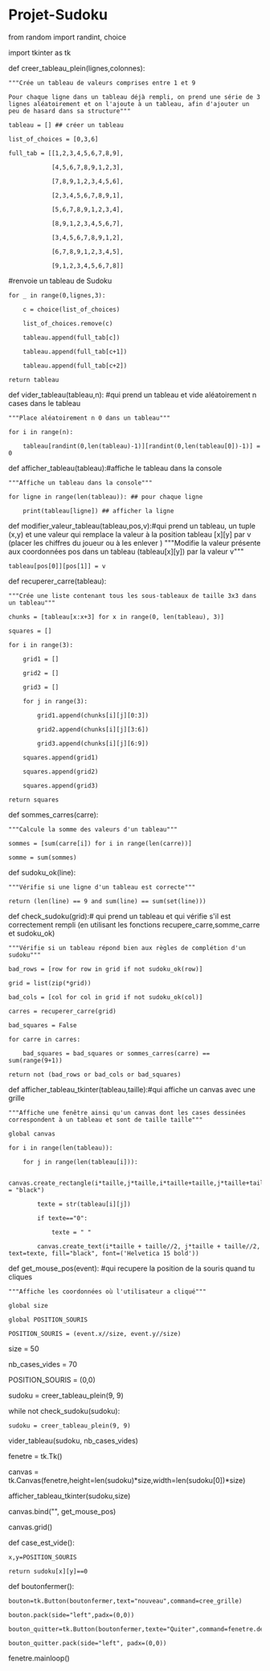# Projet-Sudoku

from random import randint, choice

import tkinter as tk

 

def creer_tableau_plein(lignes,colonnes):

    """Crée un tableau de valeurs comprises entre 1 et 9

    Pour chaque ligne dans un tableau déjà rempli, on prend une série de 3 lignes aléatoirement et on l'ajoute à un tableau, afin d'ajouter un peu de hasard dans sa structure"""

    tableau = [] ## créer un tableau

    list_of_choices = [0,3,6]

    full_tab = [[1,2,3,4,5,6,7,8,9],

                [4,5,6,7,8,9,1,2,3],

                [7,8,9,1,2,3,4,5,6],

                [2,3,4,5,6,7,8,9,1],

                [5,6,7,8,9,1,2,3,4],

                [8,9,1,2,3,4,5,6,7],

                [3,4,5,6,7,8,9,1,2],

                [6,7,8,9,1,2,3,4,5],

                [9,1,2,3,4,5,6,7,8]]

#renvoie un tableau de Sudoku

 

    for _ in range(0,lignes,3):

        c = choice(list_of_choices)

        list_of_choices.remove(c)

        tableau.append(full_tab[c])

        tableau.append(full_tab[c+1])

        tableau.append(full_tab[c+2])

    return tableau

 

def vider_tableau(tableau,n): #qui prend un tableau et vide aléatoirement n cases dans le tableau

    """Place aléatoirement n 0 dans un tableau"""

    for i in range(n):

        tableau[randint(0,len(tableau)-1)][randint(0,len(tableau[0])-1)] = 0

 

def afficher_tableau(tableau):#affiche le tableau dans la console

    """Affiche un tableau dans la console"""

    for ligne in range(len(tableau)): ## pour chaque ligne

        print(tableau[ligne]) ## afficher la ligne

 

def modifier_valeur_tableau(tableau,pos,v):#qui prend un tableau, un tuple (x,y) et une valeur qui remplace la valeur à la position tableau [x][y] par v (placer les chiffres du joueur ou à les enlever )    """Modifie la valeur présente aux coordonnées pos dans un tableau (tableau[x][y]) par la valeur v"""

    tableau[pos[0]][pos[1]] = v

 

def recuperer_carre(tableau):

    """Crée une liste contenant tous les sous-tableaux de taille 3x3 dans un tableau"""

    chunks = [tableau[x:x+3] for x in range(0, len(tableau), 3)]

    squares = []

    for i in range(3):

        grid1 = []

        grid2 = []

        grid3 = []

        for j in range(3):

            grid1.append(chunks[i][j][0:3])

            grid2.append(chunks[i][j][3:6])

            grid3.append(chunks[i][j][6:9])

        squares.append(grid1)

        squares.append(grid2)

        squares.append(grid3)

    return squares

 

def sommes_carres(carre):

    """Calcule la somme des valeurs d'un tableau"""

    sommes = [sum(carre[i]) for i in range(len(carre))]

    somme = sum(sommes)

 

def sudoku_ok(line):

    """Vérifie si une ligne d'un tableau est correcte"""

    return (len(line) == 9 and sum(line) == sum(set(line)))

 

def check_sudoku(grid):# qui prend un tableau et qui vérifie s'il est correctement rempli (en utilisant les fonctions recupere_carre,somme_carre et sudoku_ok)

    """Vérifie si un tableau répond bien aux règles de complétion d'un sudoku"""

    bad_rows = [row for row in grid if not sudoku_ok(row)]

    grid = list(zip(*grid))

    bad_cols = [col for col in grid if not sudoku_ok(col)]

    carres = recuperer_carre(grid)

    bad_squares = False

    for carre in carres:

        bad_squares = bad_squares or sommes_carres(carre) == sum(range(9+1))

    return not (bad_rows or bad_cols or bad_squares)

 

def afficher_tableau_tkinter(tableau,taille):#qui affiche un canvas avec une grille

    """Affiche une fenêtre ainsi qu'un canvas dont les cases dessinées correspondent à un tableau et sont de taille taille"""

    global canvas

    for i in range(len(tableau)):

        for j in range(len(tableau[i])):

            canvas.create_rectangle(i*taille,j*taille,i*taille+taille,j*taille+taille,outline = "black")

            texte = str(tableau[i][j])

            if texte=="0":

                texte = " "

            canvas.create_text(i*taille + taille//2, j*taille + taille//2, text=texte, fill="black", font=('Helvetica 15 bold'))




def get_mouse_pos(event): #qui recupere la position de la souris quand tu cliques

    """Affiche les coordonnées où l'utilisateur a cliqué"""

    global size

    global POSITION_SOURIS

    POSITION_SOURIS = (event.x//size, event.y//size)

 

size = 50

nb_cases_vides = 70

POSITION_SOURIS = (0,0)

 

sudoku = creer_tableau_plein(9, 9)

while not check_sudoku(sudoku):

    sudoku = creer_tableau_plein(9, 9)

vider_tableau(sudoku, nb_cases_vides)

 

fenetre = tk.Tk()

canvas = tk.Canvas(fenetre,height=len(sudoku)*size,width=len(sudoku[0])*size)

afficher_tableau_tkinter(sudoku,size)

canvas.bind("<Button-1>", get_mouse_pos)

canvas.grid()

 

def case_est_vide():

    x,y=POSITION_SOURIS

    return sudoku[x][y]==0

 

def boutonfermer():

    bouton=tk.Button(boutonfermer,text="nouveau",command=cree_grille)

    bouton.pack(side="left",padx=(0,0))

    bouton_quitter=tk.Button(boutonfermer,texte="Quiter",command=fenetre.destroy)

    bouton_quitter.pack(side="left", padx=(0,0))

   

fenetre.mainloop()
